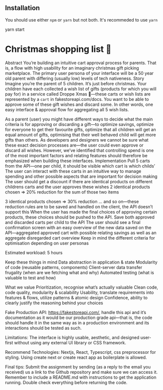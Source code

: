 ## Installation

You should use either `npm` or `yarn` but not both. It's recommeded to use `yarn`

yarn start

# Christmas shopping list 🎄

Abstract
You’re building an intuitive cart approval process for parents. That is, a flow with high usability for an imaginary christmas gift picking marketplace. The primary user persona of your interface will be a 50 year old parent with differing (usually low) levels of tech nativeness.
Story
Imagine you’re the parent of 5 children. It’s just before christmas. Your children have each collected a wish list of gifts (products for which you will pay for) in a service called Droppe Xmas 🎄—these carts or wish lists are represented by a `cart` in fakestoreapi.com/docs. You want to be able to approve some of these gift wishes and discard some. In other words, one easy interface & approval flow for aggregating all 5 wish lists.

As a parent (user) you might have different ways to decide what the main criteria is for approving or discarding a gift—to optimize savings, optimize for everyone to get their favourite gifts, optimize that all children will get an equal amount of gifts, optimising that their well behaved child will get more gifts than others. As developers and designers we cannot be sure what these exact decision processes are—the user could even approve or discard all wishes. However, we’ve identified that controlling spend is one of the most important factors and relating features should therefore be emphasized when building these interfaces.
Implementation
Pull 5 carts from the API—one per child, it should be visible which cart is which childs’
The user can interact with these carts in an intuitive way to manage spending and other possible aspects that are important for decision making
The user should get a discount if there are identical products on different childrens carts and the user approves these wishes
2 identical products chosen => 20% reduction for the sum of those two items

3 identical products chosen => 30% reduction … and so on—these reduction rules are to be saved and handled on the client, the API doesn’t support this
When the user has made the final choices of approving certain products, these choices should be pushed to the API. Save both approved and discarded carts per child to the API
The user should see a final confirmation screen with an easy overview of the new data saved on the API—aggregated approved cart with possible relating savings as well as an aggregate disregarded cart overview
Keep in mind the different criteria for optimisation depending on user personas

Estimated workload: 5 hours

Keep these things in mind
Data abstraction in application & state
Modularity of code (reusable patterns, components)
Client-server data transfer frugality (when are we fetching what and why)
Automated testing (what is valuable to test and how)

What we value
Prioritization, recognise what’s actually valuable
Clean code, code quality, modularity & scalability
Usability, translate requirements into features & flows, utilize patterns & atomic design
Confidence, ability to clearly justify the reasoning behind your choices

Fake Production API: https://fakestoreapi.com/, handle this api and it’s documentation as it would be our production grade api—that is, the code should handle it in the same way as in a production environment and its interactions should be tested as such.

Limitations: The interface is highly usable, aesthetic, and designed user-first without using any external UI library or CSS framework.

Recommend Technologies: Nextjs, React, Typescript, css preprocessor for styling. Using create next or create react app as boilerplate is allowed.

Final tips: Submit the assignment by sending (as a reply to the email you received) us a link to the Github repository and make sure we can access it. Remember to include a README.md with instructions to get the application running. Double check everything before returning the code.
